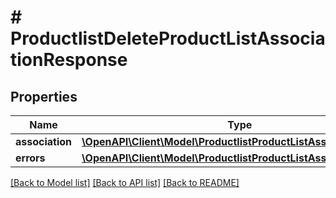 # # ProductlistDeleteProductListAssociationResponse


## Properties 


Name | Type | Description | Notes
------------ | ------------- | ------------- | -------------
**association**| [**\OpenAPI\Client\Model\ProductlistProductListAssociation**](ProductlistProductListAssociation.md) |   | [optional]
**errors**| [**\OpenAPI\Client\Model\ProductlistProductListAssociationError[]**](ProductlistProductListAssociationError.md) |   | [optional]


[[Back to Model list]](../../README.md#models) [[Back to API list]](../../README.md#endpoints) [[Back to README]](../../README.md)

